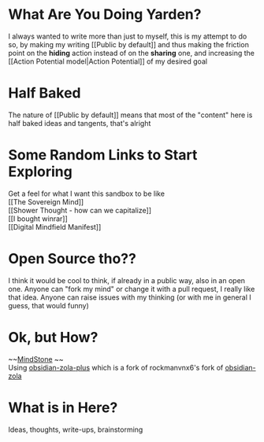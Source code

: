 # What Are You Doing Yarden?

I always wanted to write more than just to myself, this is my attempt to do so, by making my writing [[Public by default]] and thus making the friction point on the **hiding** action instead of on the **sharing** one, and increasing the [[Action Potential model|Action Potential]] of my desired goal

# Half Baked

The nature of [[Public by default]] means that most of the "content" here is half baked ideas and tangents, that's alright

# Some Random Links to Start Exploring

Get a feel for what I want this sandbox to be like  
[[The Sovereign Mind]]  
[[Shower Thought - how can we capitalize]]  
[[I bought winrar]]  
[[Digital Mindfield Manifest]]  

# Open Source tho??

I think it would be cool to think, if already in a public way, also in an open one. Anyone can "fork my mind" or change it with a pull request, I really like that idea. Anyone can raise issues with my thinking (or with me in general I guess, that would funny)

# Ok, but How?

~~[MindStone](https://mindstone.tuancao.me/) ~~  
Using [obsidian-zola-plus](github.com/Yarden-zmr/obsidian-zola-plus) which is a fork of rockmanvnx6's fork of [obsidian-zola](https://github.com/ppeetteerrs/obsidian-zola)

# What is in Here?

Ideas, thoughts, write-ups, brainstorming
